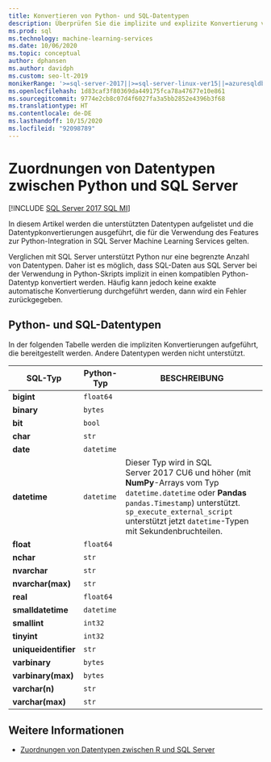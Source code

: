 ```yaml
---
title: Konvertieren von Python- und SQL-Datentypen
description: Überprüfen Sie die implizite und explizite Konvertierung von Datentypen zwischen Python und SQL Server in Data Science- und Machine Learning-Lösungen.
ms.prod: sql
ms.technology: machine-learning-services
ms.date: 10/06/2020
ms.topic: conceptual
author: dphansen
ms.author: davidph
ms.custom: seo-lt-2019
monikerRange: '>=sql-server-2017||>=sql-server-linux-ver15||=azuresqldb-mi-current||=sqlallproducts-allversions'
ms.openlocfilehash: 1d83caf3f80369da449175fca78a47677e10e861
ms.sourcegitcommit: 9774e2cb8c07d4f6027fa3a5bb2852e4396b3f68
ms.translationtype: HT
ms.contentlocale: de-DE
ms.lasthandoff: 10/15/2020
ms.locfileid: "92098789"
---
```

# <a name="data-type-mappings-between-python-and-sql-server"></a>Zuordnungen von Datentypen zwischen Python und SQL Server
[!INCLUDE [SQL Server 2017 SQL MI](../../includes/applies-to-version/sqlserver2017-asdbmi.md)]

In diesem Artikel werden die unterstützten Datentypen aufgelistet und die Datentypkonvertierungen ausgeführt, die für die Verwendung des Features zur Python-Integration in SQL Server Machine Learning Services gelten.

Verglichen mit SQL Server unterstützt Python nur eine begrenzte Anzahl von Datentypen. Daher ist es möglich, dass SQL-Daten aus SQL Server bei der Verwendung in Python-Skripts implizit in einen kompatiblen Python-Datentyp konvertiert werden. Häufig kann jedoch keine exakte automatische Konvertierung durchgeführt werden, dann wird ein Fehler zurückgegeben.

## <a name="python-and-sql-data-types"></a>Python- und SQL-Datentypen

In der folgenden Tabelle werden die impliziten Konvertierungen aufgeführt, die bereitgestellt werden. Andere Datentypen werden nicht unterstützt.

| SQL-Typ             | Python-Typ | BESCHREIBUNG |
|----------------------|-------------|-------------|
| **bigint**           | `float64`   |
| **binary**           | `bytes`     |
| **bit**              | `bool`      |
| **char**             | `str`       |
| **date**             | `datetime`  |
| **datetime**         |`datetime`   | Dieser Typ wird in SQL Server 2017 CU6 und höher (mit **NumPy**-Arrays vom Typ `datetime.datetime` oder **Pandas** `pandas.Timestamp`) unterstützt. `sp_execute_external_script` unterstützt jetzt `datetime`-Typen mit Sekundenbruchteilen.|
| **float**            | `float64`   |
| **nchar**            | `str`       |
| **nvarchar**         | `str`       |
| **nvarchar(max)**    | `str`       |
| **real**             | `float64`   |
| **smalldatetime**    | `datetime`  |
| **smallint**         | `int32`     |
| **tinyint**          | `int32`     |
| **uniqueidentifier** | `str`       |
| **varbinary**        | `bytes`     |
| **varbinary(max)**   | `bytes`     |
| **varchar(n)**       | `str`       |
| **varchar(max)**     | `str`       |

## <a name="see-also"></a>Weitere Informationen

+ [Zuordnungen von Datentypen zwischen R und SQL Server](../r/r-libraries-and-data-types.md)
